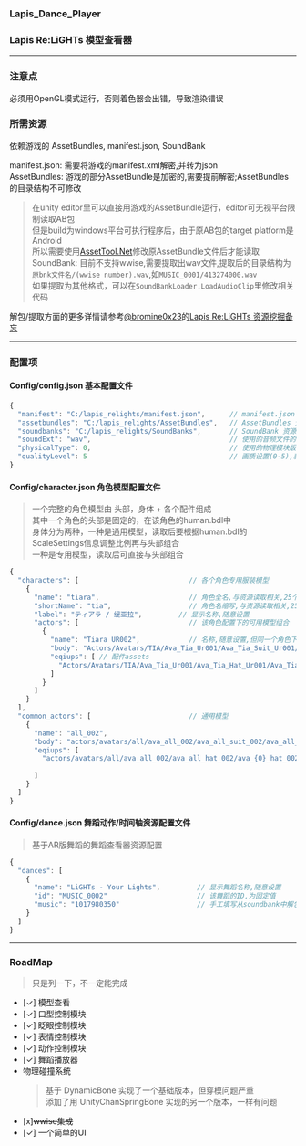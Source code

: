 ﻿### Lapis_Dance_Player
### Lapis Re:LiGHTs 模型查看器

---
### 注意点
必须用OpenGL模式运行，否则着色器会出错，导致渲染错误  

### 所需资源
依赖游戏的 AssetBundles, manifest.json, SoundBank  
  
manifest.json: 需要将游戏的manifest.xml解密,并转为json  
AssetBundles: 游戏的部分AssetBundle是加密的,需要提前解密;AssetBundles的目录结构不可修改  
> 在unity editor里可以直接用游戏的AssetBundle运行，editor可无视平台限制读取AB包  
> 但是build为windows平台可执行程序后，由于原AB包的target platform是Android  
> 所以需要使用[AssetTool.Net](https://github.com/nesrak1/AssetsTools.NET)修改原AssetBundle文件后才能读取  
SoundBank: 目前不支持wwise,需要提取出wav文件,提取后的目录结构为`原bnk文件名/(wwise number).wav`,如`MUSIC_0001/413274000.wav`  
> 如果提取为其他格式，可以在`SoundBankLoader.LoadAudioClip`里修改相关代码  
  
解包/提取方面的更多详情请参考[@bromine0x23](https://github.com/bromine0x23)的[Lapis Re:LiGHTs 资源挖掘备忘](https://bromine0x23.github.io/lapis-datamine-notes/lapis-datamine-notes.html)  
  
---

### 配置项  
#### Config/config.json 基本配置文件
```js
{
  "manifest": "C:/lapis_relights/manifest.json",      // manifest.json 文件路径;使用"."或".."开头则认为是相对路径(相对config.json文件)
  "assetbundles": "C:/lapis_relights/AssetBundles",   // AssetBundles 资源所在目录;使用"."或".."开头则认为是相对路径(相对config.json文件)
  "soundbanks": "C:/lapis_relights/SoundBanks",       // SoundBank 资源所在目录;使用"."或".."开头则认为是相对路径(相对config.json文件)
  "soundExt": "wav",                                  // 使用的音频文件的格式,与SoundBank下的文件格式需匹配,支持ogg/mp3/wav;默认使用wav
  "physicalType": 0,                                  // 使用的物理模块版本 0:UnityChanSpringBone 1:DynamicBone,默认为0
  "qualityLevel": 5                                   // 画质设置(0-5),就是unity默认的6档
}
```

#### Config/character.json 角色模型配置文件
> 一个完整的角色模型由 头部，身体 + 各个配件组成  
> 其中一个角色的头部是固定的，在该角色的human.bdl中  
> 身体分为两种，一种是通用模型，读取后要根据human.bdl的ScaleSettings信息调整比例再与头部组合  
> 一种是专用模型，读取后可直接与头部组合  
```js
{
  "characters": [                           // 各个角色专用服装模型
    {
      "name": "tiara",                      // 角色全名,与资源读取相关,25个角色固定
      "shortName": "tia",                   // 角色名缩写,与资源读取相关,25个角色固定
      "label": "ティアラ / 缇亚拉",         // 显示名称,随意设置 
      "actors": [                           // 该角色配置下的可用模型组合
        {
          "name": "Tiara UR002",            // 名称,随意设置,但同一个角色下不可重复
          "body": "Actors/Avatars/TIA/Ava_Tia_Ur001/Ava_Tia_Suit_Ur001/Ava_Tia_Suit_Ur001", // 身体的asset
          "eqiups": [ // 配件assets
            "Actors/Avatars/TIA/Ava_Tia_Ur001/Ava_Tia_Hat_Ur001/Ava_Tia_Hat_Ur001"
          ]
        }
      ]
    }
  ],
  "common_actors": [                        // 通用模型
    {
      "name": "all_002",
      "body": "actors/avatars/all/ava_all_002/ava_all_suit_002/ava_all_suit_002",
      "eqiups": [
        "actors/avatars/all/ava_all_002/ava_all_hat_002/ava_{0}_hat_002"    // 一个文件内按不同角色有多个AvatarSetting的，用通配符
                                                                            // 部分按不同角色使用不同模型的，没有适配这一类，要使用需单独配置
      ]
    }
  ]
}
```

#### Config/dance.json 舞蹈动作/时间轴资源配置文件
> 基于AR版舞蹈的舞蹈查看器资源配置  
```js
{
  "dances": [
    {
      "name": "LiGHTs - Your Lights",         // 显示舞蹈名称,随意设置
      "id": "MUSIC_0002"                      // 该舞蹈的ID,为固定值
      "music": "1017980350"                   // 手工填写从soundbank中解包出的音乐文件名，或者自己拿对应的音乐文件放上也可以
    }
  ]
}
```

---

### RoadMap
> 只是列一下，不一定能完成
+ [✓] 模型查看
+ [✓] 口型控制模块
+ [✓] 眨眼控制模块
+ [✓] 表情控制模块
+ [✓] 动作控制模块
+ [✓] 舞蹈播放器
+ 物理碰撞系统
  > 基于 DynamicBone 实现了一个基础版本，但穿模问题严重  
  > 添加了用 UnityChanSpringBone 实现的另一个版本，一样有问题  
+ [x]~~wwise集成~~
+ [✓] 一个简单的UI

